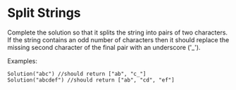 # Split Strings

Complete the solution so that it splits the string into pairs of two characters. If the string contains an odd number of characters then it should replace the missing second character of the final pair with an underscore ('\_').

Examples:

	Solution("abc") //should return ["ab", "c_"]
	Solution("abcdef") //should return ["ab", "cd", "ef"]
